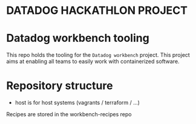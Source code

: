 # DATADOG HACKATHLON PROJECT

# Datadog workbench tooling

This repo holds the tooling for the `Datadog workbench` project. This project aims at enabling all teams to easily work with containerized software.

# Repository structure

- host is for host systems (vagrants / terraform / ...)


Recipes are stored in the workbench-recipes repo

